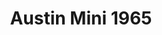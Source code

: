 ---
    title: Austin Mini 1965
    slug: Austin-Mini-1965
    description:
    code: Austin-Mini-1965
    image: https://cmdiy-archive.s3.us-east-1.amazonaws.com/adverts/images/Austin+Mini+1965.jpeg
    download: https://cmdiy-archive.s3.us-east-1.amazonaws.com/adverts/documents/Austin+Mini+1965.pdf
---